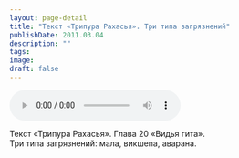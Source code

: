 ```yaml
---
layout: page-detail
title: "Текст «Трипура Рахасья». Три типа загрязнений"
publishDate: 2011.03.04
description: ""
tags:
image:
draft: false
---
```


<audio title="2011.03.04 - Текст «Трипура Рахасья». Три типа загрязнений.mp3" src="/upload/iblock/c50/c5058b716ce85c4cb39f264cf65822bd.mp3" controls=""></audio>

 Текст «Трипура Рахасья». Глава 20 «Видья гита».  
 Три типа загрязнений: мала, викшепа, аварана.  

  
